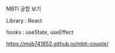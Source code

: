 MBTI 궁합 보기

Library : React

hooks : useState, useEffect


https://msb741852.github.io/mbti-couple/
